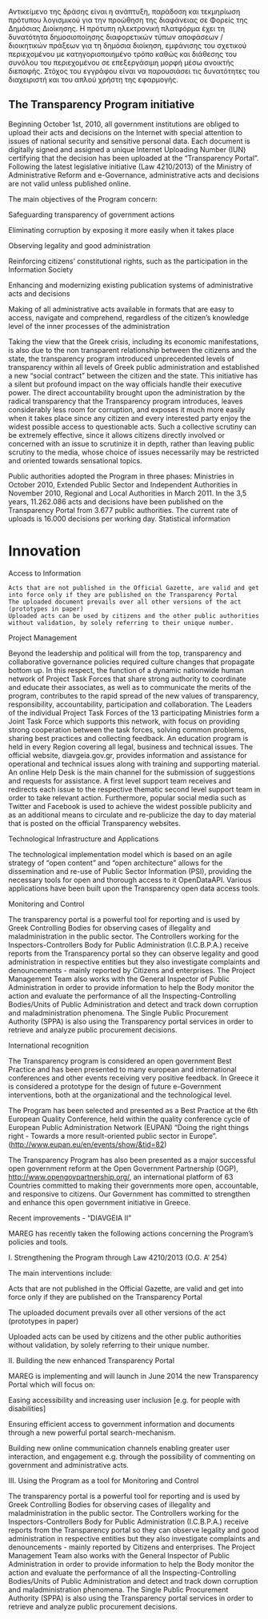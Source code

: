 
Αντικείμενο της δράσης είναι η ανάπτυξη, παράδοση και τεκμηρίωση πρότυπου λογισμικού για την προώθηση της διαφάνειας σε Φορείς της Δημόσιας Διοίκησης.  Η πρότυπη ηλεκτρονική πλατφόρμα έχει τη δυνατότητα δημοσιοποίησης διαφορετικών τύπων αποφάσεων / διοικητικών πράξεων για τη δημόσια διοίκηση, εμφάνισης του σχετικού περιεχομένου με κατηγοριοποιημένο τρόπο καθώς και διάθεσης του συνόλου του περιεχομένου σε επεξεργάσιμη μορφή μέσω ανοικτής διεπαφής.
Στόχος του εγγράφου είναι να παρουσιάσει τις δυνατότητες του διαχειριστή και του απλού χρήστη της εφαρμογής.

## The Transparency Program initiative

Beginning October 1st, 2010, all government institutions are obliged to upload their acts and decisions on the Internet with special attention to issues of national security and sensitive personal data. Each document is digitally signed and assigned a unique Internet Uploading Number (IUN) certifying that the decision has been uploaded at the “Transparency Portal”. Following the latest legislative initiative (Law 4210/2013) of the Ministry of Administrative Reform and e-Governance, administrative acts and decisions are not valid unless published online.

The main objectives of the Program concern:

 Safeguarding transparency of government actions

 Eliminating corruption by exposing it more easily when it takes place

 Observing legality and good administration

 Reinforcing citizens’ constitutional rights, such as the participation in the Information Society

 Enhancing and modernizing existing publication systems of administrative acts and decisions

 Making of all administrative acts available in formats that are easy to access, navigate and comprehend, regardless of the citizen’s knowledge level of the inner processes of the administration

Taking the view that the Greek crisis, including its economic manifestations, is also due to the non transparent relationship between the citizens and the state, the transparency program introduced unprecedented levels of transparency within all levels of Greek public administration and established a new “social contract” between the citizen and the state. This initiative has a silent but profound impact on the way officials handle their executive power. The direct accountability brought upon the administration by the radical transparency that the Transparency program introduces, leaves considerably less room for corruption, and exposes it much more easily when it takes place since any citizen and every interested party enjoy the widest possible access to questionable acts. Such a collective scrutiny can be extremely effective, since it allows citizens directly involved or concerned with an issue to scrutinize it in depth, rather than leaving public scrutiny to the media, whose choice of issues necessarily may be restricted and oriented towards sensational topics.

Public authorities adopted the Program in three phases: Ministries in October 2010, Extended Public Sector and Independent Authorities in November 2010, Regional and Local Authorities in March 2011. In the 3,5 years, 11.262.086 acts and decisions have been published on the Transparency Portal from 3.677 public authorities. The current rate of uploads is 16.000 decisions per working day. Statistical information


# Innovation

Access to Information

    Acts that are not published in the Official Gazette, are valid and get into force only if they are published on the Transparency Portal
    The uploaded document prevails over all other versions of the act (prototypes in paper)
    Uploaded acts can be used by citizens and the other public authorities without validation, by solely referring to their unique number.


Project Management

Beyond the leadership and political will from the top, transparency and collaborative governance policies required culture changes that propagate bottom up. In this respect, the function of a dynamic nationwide human network of Project Task Forces that share strong authority to coordinate and educate their associates, as well as to communicate the merits of the program, contributes to the rapid spread of the new values of transparency, responsibility, accountability, participation and collaboration. The Leaders of the individual Project Task Forces of the 13 participating Ministries form a Joint Task Force which supports this network, with focus on providing strong cooperation between the task forces, solving common problems, sharing best practices and collecting feedback. An education program is held in every Region covering all legal, business and technical issues. The official website, diavgeia.gov.gr, provides information and assistance for operational and technical issues along with training and supporting material. An online Help Desk is the main channel for the submission of suggestions and requests for assistance. A first level support team receives and redirects each issue to the respective thematic second level support team in order to take relevant action. Furthermore, popular social media such as Twitter and Facebook is used to achieve the widest possible publicity and as an additional means to circulate and re-publicize the day to day material that is posted on the official Transparency websites.

Technological Infrastructure and Applications

The technological implementation model which is based on an agile strategy of “open content” and “open architecture” allows for the dissemination and re-use of Public Sector Information (PSI), providing the necessary tools for open and thorough access to it OpenDataAPI. Various applications have been built upon the Transparency open data access tools.

Monitoring and Control

The transparency portal is a powerful tool for reporting and is used by Greek Controlling Bodies for observing cases of illegality and maladministration in the public sector. The Controllers working for the Inspectors-Controllers Body for Public Administration (I.C.B.P.A.) receive reports from the Transparency portal so they can observe legality and good administration in respective entities but they also investigate complaints and denouncements - mainly reported by Citizens and enterprises. The Project Management Team also works with the General Inspector of Public Administration in order to provide information to help the Body monitor the action and evaluate the performance of all the Inspecting-Controlling Bodies/Units of Public Administration and detect and track down corruption and maladministration phenomena. The Single Public Procurement Authority (SPPA) is also using the Transparency portal services in order to retrieve and analyze public procurement decisions.

International recognition

The Transparency program is considered an open government Best Practice and has been presented to many european and international conferences and other events receiving very positive feedback. In Greece it is considered a prototype for the design of future e-Government interventions, both at the organizational and the technological level.

The Program has been selected and presented as a Best Practice at the 6th European Quality Conference, held within the quality conference cycle of European Public Administration Network (EUPAN) “Doing the right things right - Towards a more result-oriented public sector in Europe”.
(http://www.eupan.eu/en/events/show/&tid=82)

The Transparency Program has also been presented as a major successful open government reform at the Open Government Partnership (OGP), http://www.opengovpartnership.org/, an international platform of 63 Countries committed to making their governments more open, accountable, and responsive to citizens. Our Government has committed to strengthen and enhance this open government initiative in Greece.


Recent improvements - “DIAVGEIA II”

MAREG has recently taken the following actions concerning the Program’s policies and tools.

I. Strengthening the Program through Law 4210/2013 (O.G. A’ 254)

The main interventions include:

 Acts that are not published in the Official Gazette, are valid and get into force only if they are published on the Transparency Portal

 The uploaded document prevails over all other versions of the act (prototypes in paper)

 Uploaded acts can be used by citizens and the other public authorities without validation, by solely referring to their unique number.

II. Building the new enhanced Transparency Portal

MAREG is implementing and will launch in June 2014 the new Transparency Portal which will focus on:

 Easing accessibility and increasing user inclusion [e.g. for people with disabilities]

 Ensuring efficient access to government information and documents through a new powerful portal search-mechanism.

 Building new online communication channels enabling greater user interaction, and engagement e.g. through the possibility of commenting on government and administrative acts.

III. Using the Program as a tool for Monitoring and Control

The transparency portal is a powerful tool for reporting and is used by Greek Controlling Bodies for observing cases of illegality and maladministration in the public sector. The Controllers working for the Inspectors-Controllers Body for Public Administration (I.C.B.P.A.) receive reports from the Transparency portal so they can observe legality and good administration in respective entities but they also investigate complaints and denouncements - mainly reported by Citizens and enterprises. The Project Management Team also works with the General Inspector of Public Administration in order to provide information to help the Body monitor the action and evaluate the performance of all the Inspecting-Controlling Bodies/Units of Public Administration and detect and track down corruption and maladministration phenomena. The Single Public Procurement Authority (SPPA) is also using the Transparency portal services in order to retrieve and analyze public procurement decisions. 

